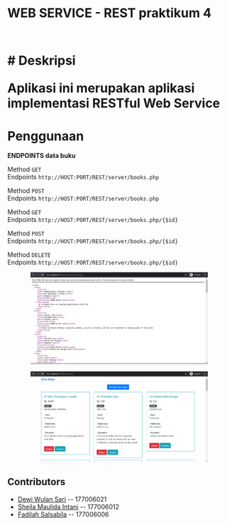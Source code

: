 <h1>WEB SERVICE - REST praktikum 4 <h1><br>
# Deskripsi
<br>
<p>Aplikasi ini merupakan aplikasi implementasi <b>RESTful Web Service</b></p>

# Penggunaan

**ENDPOINTS data buku**

Method `GET` <br>
Endpoints `http://HOST:PORT/REST/server/books.php`

Method `POST` <br>
Endpoints `http://HOST:PORT/REST/server/books.php`

Method `GET` <br>
Endpoints `http://HOST:PORT/REST/server/books.php/{$id}`

Method `POST` <br>
Endpoints `http://HOST:PORT/REST/server/books.php/{$id}`

Method `DELETE` <br>
Endpoints `http://HOST:PORT/REST/server/books.php/{$id}`


<p align="center"><img src="img/xml.png" width="400"></p>
<p align="center"><img src="img/client.png" width="400"></p>


## Contributors
- [Dewi Wulan Sari](https://github.com/dewiwss) -- 177006021
- [Sheila Maulida Intani](https://github.com/sheilamaulidaintani) -- 177006012
- [Fadilah Salsabila](https://github.com/fadilahsalsa) -- 177006006
